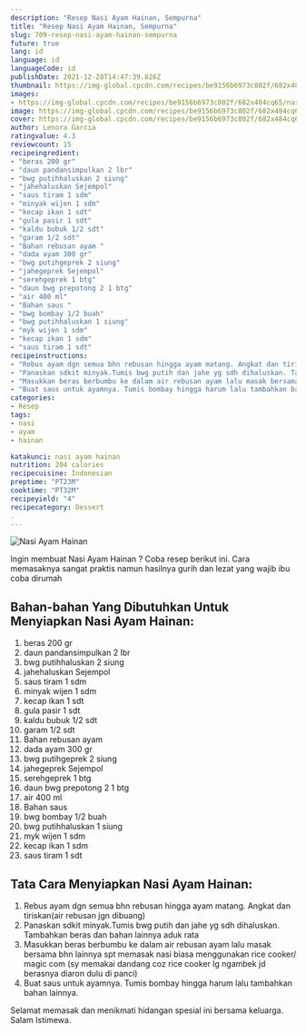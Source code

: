 ```yaml
---
description: "Resep Nasi Ayam Hainan, Sempurna"
title: "Resep Nasi Ayam Hainan, Sempurna"
slug: 709-resep-nasi-ayam-hainan-sempurna
future: true
lang: id
language: id
languageCode: id
publishDate: 2021-12-28T14:47:39.826Z 
thumbnail: https://img-global.cpcdn.com/recipes/be9156b6973c802f/682x484cq65/nasi-ayam-hainan-foto-resep-utama.png
images:
- https://img-global.cpcdn.com/recipes/be9156b6973c802f/682x484cq65/nasi-ayam-hainan-foto-resep-utama.png
image: https://img-global.cpcdn.com/recipes/be9156b6973c802f/682x484cq65/nasi-ayam-hainan-foto-resep-utama.png
cover: https://img-global.cpcdn.com/recipes/be9156b6973c802f/682x484cq65/nasi-ayam-hainan-foto-resep-utama.png
author: Lenora Garcia
ratingvalue: 4.3
reviewcount: 15
recipeingredient:
- "beras 200 gr"
- "daun pandansimpulkan 2 lbr"
- "bwg putihhaluskan 2 siung"
- "jahehaluskan Sejempol"
- "saus tiram 1 sdm"
- "minyak wijen 1 sdm"
- "kecap ikan 1 sdt"
- "gula pasir 1 sdt"
- "kaldu bubuk 1/2 sdt"
- "garam 1/2 sdt"
- "Bahan rebusan ayam "
- "dada ayam 300 gr"
- "bwg putihgeprek 2 siung"
- "jahegeprek Sejempol"
- "serehgeprek 1 btg"
- "daun bwg prepotong 2 1 btg"
- "air 400 ml"
- "Bahan saus "
- "bwg bombay 1/2 buah"
- "bwg putihhaluskan 1 siung"
- "myk wijen 1 sdm"
- "kecap ikan 1 sdm"
- "saus tiram 1 sdt"
recipeinstructions:
- "Rebus ayam dgn semua bhn rebusan hingga ayam matang. Angkat dan tiriskan(air rebusan jgn dibuang)"
- "Panaskan sdkit minyak.Tumis bwg putih dan jahe yg sdh dihaluskan. Tambahkan beras dan bahan lainnya aduk rata"
- "Masukkan beras berbumbu ke dalam air rebusan ayam lalu masak bersama bhn lainnya spt memasak nasi biasa menggunakan rice cooker/ magic com (sy memakai dandang coz rice cooker lg ngambek jd berasnya diaron dulu di panci)"
- "Buat saus untuk ayamnya. Tumis bombay hingga harum lalu tambahkan bahan lainnya."
categories:
- Resep
tags:
- nasi
- ayam
- hainan

katakunci: nasi ayam hainan 
nutrition: 204 calories
recipecuisine: Indonesian
preptime: "PT23M"
cooktime: "PT32M"
recipeyield: "4"
recipecategory: Dessert
. 
---
```



![Nasi Ayam Hainan](https://img-global.cpcdn.com/recipes/be9156b6973c802f/682x484cq65/nasi-ayam-hainan-foto-resep-utama.png)

Ingin membuat Nasi Ayam Hainan ? Coba resep berikut ini. Cara memasaknya sangat praktis namun hasilnya gurih dan lezat yang wajib ibu coba dirumah

<!--inarticleads1-->

## Bahan-bahan Yang Dibutuhkan Untuk Menyiapkan Nasi Ayam Hainan:

1. beras 200 gr
1. daun pandansimpulkan 2 lbr
1. bwg putihhaluskan 2 siung
1. jahehaluskan Sejempol
1. saus tiram 1 sdm
1. minyak wijen 1 sdm
1. kecap ikan 1 sdt
1. gula pasir 1 sdt
1. kaldu bubuk 1/2 sdt
1. garam 1/2 sdt
1. Bahan rebusan ayam 
1. dada ayam 300 gr
1. bwg putihgeprek 2 siung
1. jahegeprek Sejempol
1. serehgeprek 1 btg
1. daun bwg prepotong 2 1 btg
1. air 400 ml
1. Bahan saus 
1. bwg bombay 1/2 buah
1. bwg putihhaluskan 1 siung
1. myk wijen 1 sdm
1. kecap ikan 1 sdm
1. saus tiram 1 sdt



<!--inarticleads2-->

## Tata Cara Menyiapkan Nasi Ayam Hainan:

1. Rebus ayam dgn semua bhn rebusan hingga ayam matang. Angkat dan tiriskan(air rebusan jgn dibuang)
1. Panaskan sdkit minyak.Tumis bwg putih dan jahe yg sdh dihaluskan. Tambahkan beras dan bahan lainnya aduk rata
1. Masukkan beras berbumbu ke dalam air rebusan ayam lalu masak bersama bhn lainnya spt memasak nasi biasa menggunakan rice cooker/ magic com (sy memakai dandang coz rice cooker lg ngambek jd berasnya diaron dulu di panci)
1. Buat saus untuk ayamnya. Tumis bombay hingga harum lalu tambahkan bahan lainnya.




Selamat memasak dan menikmati hidangan spesial ini bersama keluarga. Salam Istimewa.
